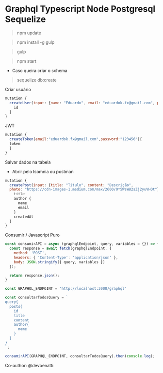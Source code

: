 
# Graphql Typescript Node Postgresql Sequelize

> npm update

> npm install -g gulp

> gulp

> npm start

* Caso queira criar o schema

> sequelize db:create


 Criar usuário

```javascript
mutation {
  createUser(input: {name: "Eduardo", email: "eduardok.fx@gmail.com", password: "123456"}) {
    id
  }
}
```

JWT

```javascript
mutation {
  createToken(email:"eduardok.fx@gmail.com",password:"123456"){
  token
  }
}
```

Salvar dados na tabela

* Abrir pelo Isomnia ou postman


```javascript
mutation {
  createPost(input: {title: "Titulo", content: "Descrição",
  photo: "https://cdn-images-1.medium.com/max/2600/0*5WsW82sZj2yuVHOt"}) {
    title
    author {
      name
      email
    }
    createdAt
  }
}


```




Consumir / Javascript Puro

```javascript
const consumirAPI = async (graphqlEndpoint, query, variables = {}) => {
  const response = await fetch(graphqlEndpoint, {
    method: 'POST',
    headers: { 'Content-Type': 'application/json' },
    body: JSON.stringify({ query, variables })
  });

  return response.json();
}

const GRAPHQL_ENDPOINT = 'http://localhost:3000/graphql'

const consultarTodosQuery = `
query{
  posts{
    id
    title
    content
    author{
      name
    }
  }
}
`;

consumirAPI(GRAPHQL_ENDPOINT, consultarTodosQuery).then(console.log);
```

Co-author: @devbenatti
